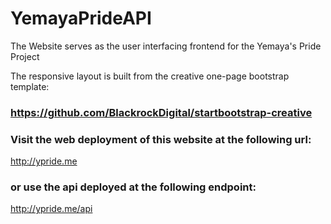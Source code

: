 # YemayaPrideAPI

The Website serves as the user interfacing frontend for the Yemaya's Pride Project

The responsive layout is built from the creative one-page bootstrap template:

### https://github.com/BlackrockDigital/startbootstrap-creative

### Visit the web deployment of this website at the following url:
http://ypride.me


### or use the api deployed at the following endpoint:

http://ypride.me/api
